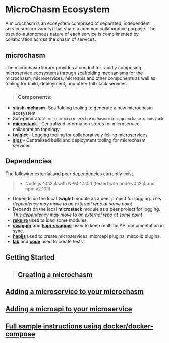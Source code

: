 MicroChasm Ecosystem
=============================================================================
A microchasm is an ecosystem comprised of separated, independent services(micro variety) that share a common collaborative purpose. The pseudo-autonomous nature of each service is complimented by collaboration across the chasm of services. 

## microchasm
 The microchasm library provides a conduit for rapidly composing microservice ecosystems through scaffolding mechanisms for the microchasm, microservices, microapis and other components as well as tooling for build, deployment, and other full stack services.

>### Components:
+ **slush-mchasm**- Scaffolding tooling to generate a new microchasm ecosystem
+ Sub-generators: 
``` mchasm:microservice ```
``` mchasm:microapi ```
``` mchasm:nanostack ```
+ **[microstack](./slush-mChasm/templates/microstack/README.md)** - Centralized information stores for microservice collaboration topology
+ **[twiglet](./slush-mChasm/templates/twiglet/README.md)** - Logging tooling for collaboratively felling microservices 
+ **[sips](./slush-mChasm/templates/sips/README.md)** - Centralized build and deployment tooling for microchasm services

## Dependencies 
The following external and peer dependencies currently exist.
>+ Node.js ^0.12.4 with NPM ^2.10.1 (tested with node v0.12.4 and npm v2.10.1)
+ Depends on the local **twiglet** module as a peer project for logging. _This dependency may move to an external repo at some point_
+  Depends on the local **microstack** module as a peer project for logging. _This dependency may move to an external repo at some point_
+ **[rekuire](https://github.com/nadav-dav/rekuire)** used to load some modules.
+ **[swagger](http://swagger.io)** and **[hapi-swagger](https://github.com/glennjones/hapi-swagger)** used to keep realtime API documentation in sync.
+ **[hapijs](http://hapijs.com/)** used to create microservices, microapi plugins, mircolib plugins.
+ **[lab](https://github.com/hapijs/lab)** and **[code](https://github.com/hapijs/code)** used to create tests  


## Getting Started
>## [Creating a microchasm](./slush-mChasm/docs/MCHASMSETUP.md)
## [Adding a microservice to your microchasm](./slush-mChasm/docs/MICROSERVICESETUP.md)
## [Adding a microapi to your microservice](./slush-mChasm/docs/MICROAPISETUP.md)
## [Full sample instructions using docker/docker-compose](./slush-mChasm/docs/SAMPLEINSTRUCTIONSWITHDOCKER.md)
